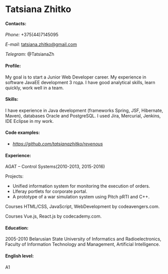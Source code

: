 # Tatsiana Zhitko

#### Contacts:
  *Phone:* +375(44)7145095 

  *E-mail:* tatsiana.zhitko@gmail.com
  
  *Telegram:* @TatsianaZh
  
#### Profile: 
  My goal is to start a Junior Web Developer career. My experience in software JavaEE development 3 года. I have good analytical skills, learn quickly, work well in a  team.
#### Skills: 
  I have experience in Java development (frameworks Spring, JSF, Hibernate, Maven), databases Oracle and PostgreSQL. I used Jira, Mercurial, Jenkins, IDE Eclipse in my work.
#### Сode examples: 
  * *https://github.com/tatsianazhitko/revenous*
#### Experience:
AGAT – Control Systems(2010-2013, 2015-2016) 

Projects: 
* Unified information system for monitoring the execution of orders. 
* Llferay portlets for corporate portal.
* A prototype of a war simulation system using Pitch pRTI and C++.
      
Courses HTML/CSS, JavaScript, WebDevelopment by codeavengers.com.
  
Courses Vue.js, React.js by codecademy.com.
#### Education: 
  2005-2010 Belarusian State University of Informatics and Radioelectronics, Faculty of Information Technology and Management, Artificial Intelligence.
#### English level: 
  A1
